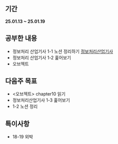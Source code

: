 ## 기간
**25.01.13 ~ 25.01.19**

## 공부한 내용
- 정보처리 산업기사 1-1 노션 정리하기 [정보처리산업기사](https://wonderful-report-e58.notion.site/16e5b07568ed808e8cd5cfcea097d239?pvs=4)
- 정보처리 산업기사 1-2 훑어보기
- 오브젝트 

## 다음주 목표
- <오브젝트> chapter10 읽기
- 정보처리산업기사 1-3 훑어보기
- 1-2 노션 정리

## 특이사항
- 18-19 외박
